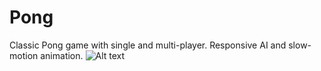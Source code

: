 # Pong
Classic Pong game with single and multi-player. Responsive AI and slow-motion animation.
![Alt text](/relative/path/to/screenshot.png?raw=true "Screenshot")
